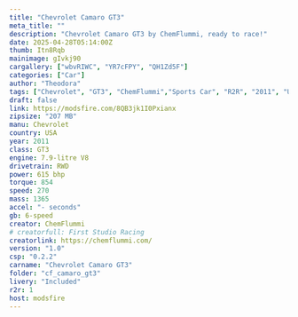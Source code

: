 ```yaml
---
title: "Chevrolet Camaro GT3"
meta_title: ""
description: "Chevrolet Camaro GT3 by ChemFlummi, ready to race!"
date: 2025-04-28T05:14:00Z
thumb: Itn8Rqb
mainimage: gIvkj90
cargallery: ["wbvRIWC", "YR7cFPY", "QH1Zd5F"]
categories: ["Car"]
author: "Theodora"
tags: ["Chevrolet", "GT3", "ChemFlummi","Sports Car", "R2R", "2011", "USA"]
draft: false
link: https://modsfire.com/8QB3jk1I0Pxianx
zipsize: "207 MB"
manu: Chevrolet
country: USA
year: 2011
class: GT3
engine: 7.9-litre V8
drivetrain: RWD
power: 615 bhp
torque: 854
speed: 270
mass: 1365   
accel: "- seconds"
gb: 6-speed
creator: ChemFlummi
# creatorfull: First Studio Racing
creatorlink: https://chemflummi.com/
version: "1.0"
csp: "0.2.2"
carname: "Chevrolet Camaro GT3"
folder: "cf_camaro_gt3"
livery: "Included"
r2r: 1
host: modsfire
---
```

